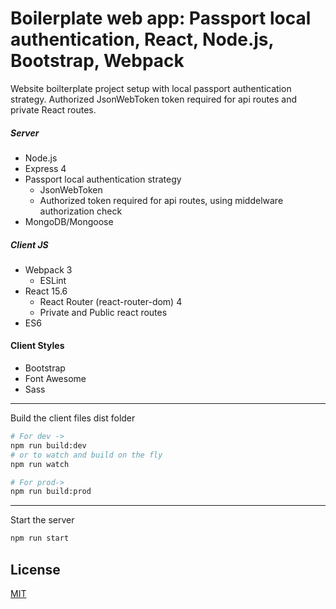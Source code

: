 # Boilerplate web app: Passport local authentication, React, Node.js, Bootstrap, Webpack

Website boilterplate project setup with local passport authentication strategy. Authorized JsonWebToken token required for api routes and private React routes.

##### Server
* Node.js
* Express 4
* Passport local authentication strategy
	* JsonWebToken
	* Authorized token required for api routes, using middelware authorization check
* MongoDB/Mongoose

##### Client JS
* Webpack 3
	* ESLint
* React 15.6
	* React Router (react-router-dom) 4
    * Private and Public react routes
* ES6

#### Client Styles
* Bootstrap
* Font Awesome
* Sass

----

Build the client files dist folder
```sh
# For dev ->
npm run build:dev
# or to watch and build on the fly
npm run watch

# For prod->
npm run build:prod
```

----

Start the server
```sh
npm run start
```

## License
[MIT](LICENSE)
